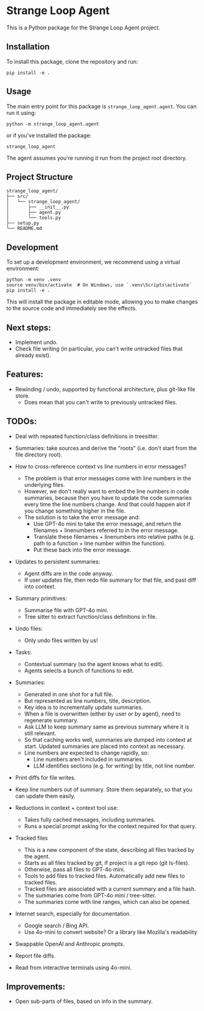 # Strange Loop Agent
This is a Python package for the Strange Loop Agent project.

## Installation
To install this package, clone the repository and run:

```
pip install -e .
```

## Usage

The main entry point for this package is `strange_loop_agent.agent`. You can run it using:

```
python -m strange_loop_agent.agent
```

or if you've installed the package:

```
strange_loop_agent
```

The agent assumes you're running it run from the project root directory.

## Project Structure

```
strange_loop_agent/
├── src/
│   └── strange_loop_agent/
│       ├── __init__.py
│       ├── agent.py
│       └── tools.py
├── setup.py
└── README.md
```

## Development

To set up a development environment, we recommend using a virtual environment:

```
python -m venv .venv
source venv/bin/activate  # On Windows, use `.venv\Scripts\activate`
pip install -e .
```

This will install the package in editable mode, allowing you to make changes to the source code and immediately see the effects.

## Next steps:
* Implement undo.
* Check file writing (in particular, you can't write untracked files that already exist).

## Features:
* Rewinding / undo, supported by functional architecture, plus git-like file store.
  - Does mean that you can't write to previously untracked files.

## TODOs:

* Deal with repeated function/class definitions in treesitter.
* Summaries: take sources and derive the "roots" (i.e. don't start from the file directory root).

* How to cross-reference context vs line numbers in error messages?
  - The problem is that error messages come with line numbers in the underlying files.
  - However, we don't really want to embed the line numbers in code summaries, because then you have to update the code summaries every time the line numbers change.  And that could happen alot if you change something higher in the file.
  - The solution is to take the error message and:
    - Use GPT-4o mini to take the error message, and return the filenames + linenumbers referred to in the error message.
    - Translate these filenames + linenumbers into relative paths (e.g. path to a function + line number within the function).
    - Put these back into the error message.


* Updates to persistent summaries:
  - Agent diffs are in the code anyway.
  - If user updates file, then redo file summary for that file, and past diff into context.

* Summary primitives:
  - Summarise file with GPT-4o mini.
  - Tree sitter to extract function/class definitions in file.

* Undo files:
  - Only undo files written by us!

* Tasks:
  - Contextual summary (so the agent knows what to edit).
  - Agents selects a bunch of functions to edit.

* Summaries:
  - Generated in one shot for a full file.
  - But represented as line numbers, title, description.
  - Key idea is to incrementally update summaries.
  - When a file is overwritten (either by user or by agent), need to regenerate summary.
  - Ask LLM to keep summary same as previous summary where it is still relevant.
  - So that caching works well, summaries are dumped into context at start.  Updated summaries are placed into context as necessary.
  - Line numbers are expected to change rapidly, so: 
    - Line numbers aren't included in summaries.
    - LLM identifies sections (e.g. for writing) by title, not line number.

* Print diffs for file writes.
* Keep line numbers out of summary.  Store them separately, so that you can update them easily.
* Reductions in context + context tool use:
  - Takes fully cached messages, including summaries.
  - Runs a special prompt asking for the context required for that query.
* Tracked files
  - This is a new component of the state, describing all files tracked by the agent.
  - Starts as all files tracked by git, if project is a git repo (git ls-files).
  - Otherwise, pass all files to GPT-4o mini.
  - Tools to add files to tracked files.  Automatically add new files to tracked files.
  - Tracked files are associated with a current summary and a file hash.
  - The summaries come from GPT-4o mini / tree-sitter.
  - The summaries come with line ranges, which can also be opened.
* Internet search, especially for documentation.
  - Google search / Bing API.
  - Use 4o-mini to convert website?  Or a library like Mozilla's readability
* Swappable OpenAI and Anthropic prompts.
* Report file diffs.
* Read from interactive terminals using 4o-mini.

## Improvements:

* Open sub-parts of files, based on info in the summary.
